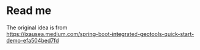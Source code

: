 # Read me

The original idea is from  
https://jxausea.medium.com/spring-boot-integrated-geotools-quick-start-demo-efa504bed7fd